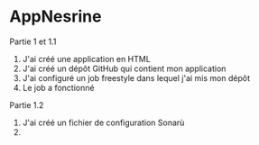 # AppNesrine

Partie 1 et 1.1

1. J'ai créé une application en HTML
2. J'ai créé un dépôt GitHub qui contient mon application
3. J'ai configuré un job freestyle dans lequel j'ai mis mon dépôt
4. Le job a fonctionné

Partie 1.2

1. J'ai créé un fichier de configuration Sonarù
2. 
